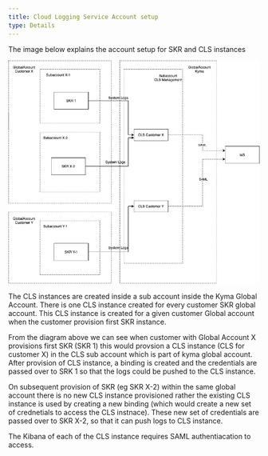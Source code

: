 ```yaml
---
title: Cloud Logging Service Account setup
type: Details
---
```


The image below explains the account setup for SKR and CLS instances

![CLS Account diagram](./assets/cls-acc.jpeg)


The CLS instances are created inside a sub account inside the Kyma Global Account. There is one CLS instance created for every customer SKR global account. This CLS instance is created for a given customer Global account when the customer provision first SKR instance.

From the diagram above we can see when customer with Global Account X provisions first SKR (SKR 1) this would provsion a CLS instance (CLS for customer X) in the CLS sub account which is part of kyma global account. After provision of CLS instance, a binding is created and the credentials are passed over to SRK 1 so that the logs could be pushed to the CLS instance.

On subsequent provision of SKR (eg SKR X-2) within the same global account there is no new CLS instance provisioned rather the existing CLS instance is used by creating a new binding (which would create a new set of crednetials to access the CLS instnace). These new set of credentials are passed over to SKR X-2, so that it can push logs to CLS instance.

The Kibana of each of the CLS instance requires SAML authentiacation to access.